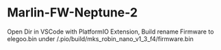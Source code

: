 # Marlin-FW-Neptune-2

Open Dir in VSCode with PlatformIO Extension,
Build 
rename Firmware to elegoo.bin under /.pio/build/mks_robin_nano_v1_3_f4/firmware.bin
